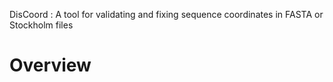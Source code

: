 
DisCoord : A tool for validating and fixing sequence coordinates in FASTA or Stockholm files

# Overview


